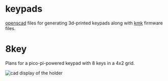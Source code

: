 # keypads

[openscad](https://openscad.org/) files for generating 3d-printed keypads
along with [kmk](https://github.com/KMKfw/kmk_firmware) firmware files.


# 8key
Plans for a pico-pi-powered keypad with 8 keys in a 4x2 grid.

![cad display of the holder](https://github.com/prubel/keypads/images/8-key-scad.png)
